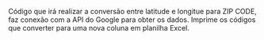 Código que irá realizar a conversão entre latitude e longitue para ZIP CODE, faz conexão com a API do Google para obter os dados. 
Imprime os códigos que converter para uma nova coluna em planilha Excel. 
